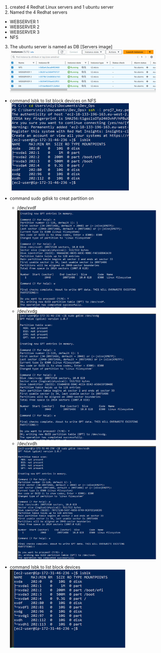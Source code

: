 1. created 4 Redhat Linux servers and 1 ubuntu server
2. Named the 4 Redhat servers

- WEBSERVER 1
- WEBSERVER 2
- WEBSERVER 3
- NFS

3. The ubuntu server is named as DB
   [Servers image]![Alt text](images/proj7.1.PNG)

- command lsbk to list block devices
  on NFS ![Alt text](images/pro7.2.PNG)

- command sudo gdisk to creat partition on

  - /dev/xvdf ![Alt text](images/pro7.3.PNG)
  - /dev/xvdg ![Alt text](images/pro7.4.PNG)
  - /dev/xvdh ![Alt text](images/pro7.5.PNG)

- command lsbk to list block devices![Alt text](images/pro7.6.PNG)
